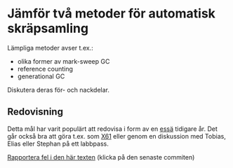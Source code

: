 # Jämför två metoder för automatisk skräpsamling

Lämpliga metoder avser t.ex.:
* olika former av mark-sweep GC
* reference counting
* generational GC

Diskutera deras för- och nackdelar.

## Redovisning

Detta mål har varit populärt att redovisa i form av en [essä](http://auportal.herokuapp.com/achievements/59) tidigare år. 
Det går också bra att göra t.ex. som [X61](http://auportal.herokuapp.com/achievements/61)
eller genom en diskussion med Tobias, Elias eller Stephan på ett labbpass. 

[Rapportera fel i den här texten](https://github.com/IOOPM-UU/achievements/commits/master/J29.md) (klicka på den senaste commiten)
